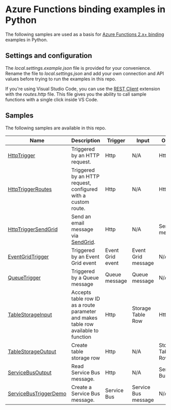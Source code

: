 # Azure Functions binding examples in Python

The following samples are used as a basis for [Azure Functions 2.x+ binding](https://docs.microsoft.com/azure/azure-functions/functions-triggers-bindings#supported-bindings) examples in Python.

## Settings and configuration

The *local.settings.example.json* file is provided for your convenience. Rename the file to *local.settings.json* and add your own connection and API values before trying to run the examples in this repo.

If you're using Visual Studio Code, you can use the [REST Client](https://marketplace.visualstudio.com/items?itemName=humao.rest-client) extension with the *routes.http* file. This file gives you the ability to call sample functions with a single click inside VS Code.

## Samples

The following samples are available in this repo.

| Name | Description  | Trigger | Input | Output |
|------|--------------|---------|-------|--------|
| [HttpTrigger](HttpTrigger) | Triggered by an HTTP request. | Http | N/A | Http |
| [HttpTriggerRoutes](HttpTriggerRoutes) | Triggered by an HTTP request, configured with a custom route. | Http | N/A | Http |
| [HttpTriggerSendGrid](HttpTriggerSendGridDemo)  | Send an email message via [SendGrid](https://sendgrid.com/). | Http | N/A | SendGrid message |
|[EventGridTrigger](EventGridTriggerDemo)|Triggered by an Event Grid event|Event Grid event|Event Grid message|N/A|
|[QueueTrigger](QueueTrigger)|Triggered by a Queue message|Queue message|Queue message|N/A|
|[TableStorageInput](TableStorageInput)|Accepts table row ID as a route parameter and makes table row available to function|Http|Storage Table Row|Http|
|[TableStorageOutput](TableStorageOutput)|Create table storage row|Http|N/A|Storage Table Row|
|[ServiceBusOutput](ServicecBusOutput)|Read Service Bus message.|Http|N/A|Service Bus|
|[ServiceBusTriggerDemo](ServiceBusTriggerDemo)|Create a Service Bus message.|Service Bus|Service Bus message|N/A|
